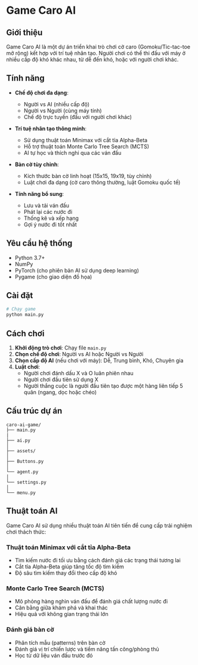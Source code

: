 # Game Caro AI

## Giới thiệu

Game Caro AI là một dự án triển khai trò chơi cờ caro (Gomoku/Tic-tac-toe mở rộng) kết hợp với trí tuệ nhân tạo. Người chơi có thể thi đấu với máy ở nhiều cấp độ khó khác nhau, từ dễ đến khó, hoặc với người chơi khác.

## Tính năng

- **Chế độ chơi đa dạng**:
  - Người vs AI (nhiều cấp độ)
  - Người vs Người (cùng máy tính)
  - Chế độ trực tuyến (đấu với người chơi khác)

- **Trí tuệ nhân tạo thông minh**:
  - Sử dụng thuật toán Minimax với cắt tỉa Alpha-Beta
  - Hỗ trợ thuật toán Monte Carlo Tree Search (MCTS)
  - AI tự học và thích nghi qua các ván đấu

- **Bàn cờ tùy chỉnh**:
  - Kích thước bàn cờ linh hoạt (15x15, 19x19, tùy chỉnh)
  - Luật chơi đa dạng (cờ caro thông thường, luật Gomoku quốc tế)

- **Tính năng bổ sung**:
  - Lưu và tải ván đấu
  - Phát lại các nước đi
  - Thống kê và xếp hạng
  - Gợi ý nước đi tốt nhất

## Yêu cầu hệ thống

- Python 3.7+
- NumPy
- PyTorch (cho phiên bản AI sử dụng deep learning)
- Pygame (cho giao diện đồ họa)

## Cài đặt

```bash
# Chạy game
python main.py
```

## Cách chơi

1. **Khởi động trò chơi**: Chạy file `main.py`
2. **Chọn chế độ chơi**: Người vs AI hoặc Người vs Người
3. **Chọn cấp độ AI** (nếu chơi với máy): Dễ, Trung bình, Khó, Chuyên gia
4. **Luật chơi**: 
   - Người chơi đánh dấu X và O luân phiên nhau
   - Người chơi đầu tiên sử dụng X
   - Người thắng cuộc là người đầu tiên tạo được một hàng liên tiếp 5 quân (ngang, dọc hoặc chéo)

## Cấu trúc dự án

```
caro-ai-game/
├── main.py
|
├── ai.py
│   
├── assets/
│     
├── Buttons.py
│   
└── agent.py
│ 
└── settings.py
│   
└── menu.py            
```

## Thuật toán AI

Game Caro AI sử dụng nhiều thuật toán AI tiên tiến để cung cấp trải nghiệm chơi thách thức:

### Thuật toán Minimax với cắt tỉa Alpha-Beta
- Tìm kiếm nước đi tối ưu bằng cách đánh giá các trạng thái tương lai
- Cắt tỉa Alpha-Beta giúp tăng tốc độ tìm kiếm
- Độ sâu tìm kiếm thay đổi theo cấp độ khó

### Monte Carlo Tree Search (MCTS)
- Mô phỏng hàng nghìn ván đấu để đánh giá chất lượng nước đi
- Cân bằng giữa khám phá và khai thác
- Hiệu quả với không gian trạng thái lớn

### Đánh giá bàn cờ
- Phân tích mẫu (patterns) trên bàn cờ
- Đánh giá vị trí chiến lược và tiềm năng tấn công/phòng thủ
- Học từ dữ liệu ván đấu trước đó




